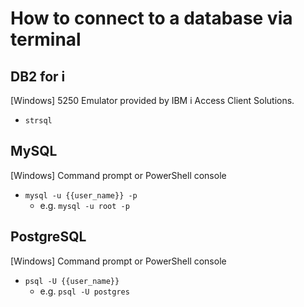 # How to connect to a database via terminal

## DB2 for i

\[Windows\] 5250 Emulator provided by IBM i Access Client Solutions.

* `strsql`



## MySQL

\[Windows\] Command prompt or PowerShell console

* `mysql -u {{user_name}} -p`
    * e.g. `mysql -u root -p`



## PostgreSQL

\[Windows\] Command prompt or PowerShell console

* `psql -U {{user_name}}`
    * e.g. `psql -U postgres`